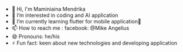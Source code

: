 - 👋 Hi, I'm Maminiaina Mendrika 
- 👀 I’m interested in coding and AI application 
- 🌱 I’m currently learning flutter for mobile application📱
- 📫 How to reach me : facebook: @Mike Angelius
- 😄 Pronouns: he/his
- ⚡ Fun fact: keen about new technologies and developing application 

